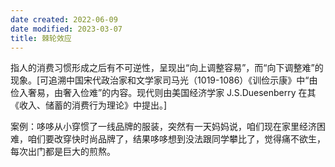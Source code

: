 ```yaml
---
date created: 2022-06-09
date modified: 2023-03-07
title: 棘轮效应
---
```


指人的消费习惯形成之后有不可逆性，呈现出“向上调整容易”，而“向下调整难”的现象。[可追溯中国宋代政治家和文学家司马光（1019-1086）《训俭示康》中“由俭入奢易，由奢入俭难”的内容。现代则由美国经济学家 J.S.Duesenberry 在其《收入、储蓄的消费行为理论》中提出。]

案例：哆哆从小穿惯了一线品牌的服装，突然有一天妈妈说，咱们现在家里经济困难，咱们要改穿快时尚品牌了，结果哆哆想到没法跟同学攀比了，觉得痛不欲生，每次出门都是巨大的煎熬。
